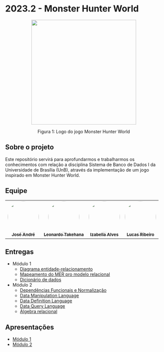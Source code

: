# 2023.2 - Monster Hunter World
<div align="center">
    <img src="https://i.pinimg.com/originals/d2/d6/c3/d2d6c3aa26d0555412c0f422924a45ab.png" style="width:35vw"/>
    <p> Figura 1: Logo do jogo Monster Hunter World</p> 
</div>

## Sobre o projeto
Este repositório servirá para aprofundarmos e trabalharmos os conhecimentos com relação a disciplina Sistema de Banco de Dados I da Universidade de Brasília (UnB), através da implementação de um jogo inspirado em Monster Hunter World.

## Equipe

<table>
  <tr>
    <td align="center"><a href="https://github.com/joseandre25"><img style="border-radius: 50%;" src="https://avatars.githubusercontent.com/u/98027989?v=4" width="100px;" alt=""/><br /><sub><b>José André</b></sub></a><br />
    <td align="center"><a href="https://github.com/ltakehana"><img style="border-radius: 50%;" src="https://avatars.githubusercontent.com/u/50973367?v=4" width="100px;" alt=""/><br /><sub><b>Leonardo Takehana</b></sub></a><br /><a href="Link git" title="Rocketseat"></a></td>
    <td align="center"><a href="https://github.com/izabellaalves"><img style="border-radius: 50%;" src="https://avatars.githubusercontent.com/u/97957709?v=4" width="100px;" alt=""/><br /><sub><b>Izabella Alves</b></sub></a><br /><a href="Link git" title="Rocketseat"></a></td>
        <td align="center"><a href="https://github.com/lucassouzs"><img style="border-radius: 50%;" src="https://avatars.githubusercontent.com/u/98030825?v=4" width="100px;" alt=""/><br /><sub><b>Lucas Ribeiro</b></sub></a><br />
  </tr>
</table>

## Entregas
- Módulo 1
    - [Diagrama entidade-relacionamento](https://sbd1.github.io/2023.2-Monster-Hunter-World/modulo%201/diagrama-entidade-relacionamento/)
    - [Mapeamento do MER pro modelo relacional](https://sbd1.github.io/2023.2-Monster-Hunter-World/modulo%201/mapeamento-mer-relacional/)
    - [Dicionário de dados](https://sbd1.github.io/2023.2-Monster-Hunter-World/modulo%201/dicionario-de-dados/)
- Módulo 2
    - [Dependências Funcionais e Normalização](https://sbd1.github.io/2023.2-Monster-Hunter-World/modulo%202/normalizacao/)
    - [Data Manipulation Language](https://sbd1.github.io/2023.2-Monster-Hunter-World/modulo%202/dml/)
    - [Data Definition Language](https://sbd1.github.io/2023.2-Monster-Hunter-World/modulo%202/ddl/)
    - [Data Query Language](https://sbd1.github.io/2023.2-Monster-Hunter-World/modulo%202/dql/)
    - [Álgebra relacional](https://sbd1.github.io/2023.2-Monster-Hunter-World/modulo%202/algebra-relacional/)

## Apresentações
- [Módulo 1](https://unbbr-my.sharepoint.com/:v:/g/personal/211063149_aluno_unb_br/EZMSun3UQ4JEqEoEa4H_HUYBgKvWdvKDfzN-Mr9kkcnI3Q?e=m2EhVo&nav=eyJyZWZlcnJhbEluZm8iOnsicmVmZXJyYWxBcHAiOiJTdHJlYW1XZWJBcHAiLCJyZWZlcnJhbFZpZXciOiJTaGFyZURpYWxvZyIsInJlZmVycmFsQXBwUGxhdGZvcm0iOiJXZWIiLCJyZWZlcnJhbE1vZGUiOiJ2aWV3In19)
- [Módulo 2](https://unbbr-my.sharepoint.com/personal/211063149_aluno_unb_br/_layouts/15/stream.aspx?id=%2Fpersonal%2F211063149%5Faluno%5Funb%5Fbr%2FDocuments%2FGrava%C3%A7%C3%B5es%2FGrava%C3%A7%C3%A3o%20%2D%20SBD1%20%2D%20M%C3%B3dulo%202%2D20231029%5F154516%2DGrava%C3%A7%C3%A3o%20de%20Reuni%C3%A3o%2Emp4&ga=1&referrer=StreamWebApp%2EWeb&referrerScenario=AddressBarCopied%2Eview)
   
